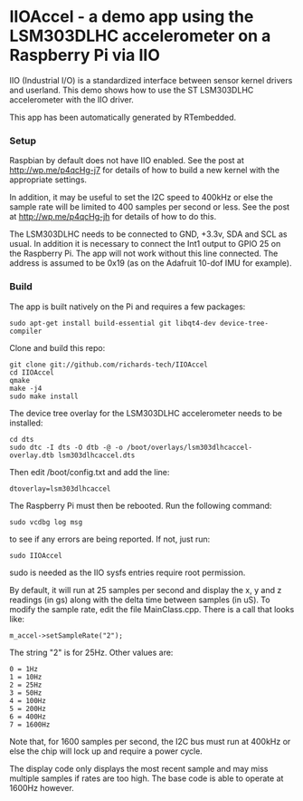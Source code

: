# IIOAccel - a demo app using the LSM303DLHC accelerometer on a Raspberry Pi via IIO

IIO (Industrial I/O) is a standardized interface between sensor kernel drivers and userland. This demo shows how to use the ST LSM303DLHC accelerometer with the IIO driver.

This app has been automatically generated by RTembedded.

### Setup

Raspbian by default does not have IIO enabled. See the post at http://wp.me/p4qcHg-j7 for details of how to build a new kernel with the appropriate settings.

In addition, it may be useful to set the I2C speed to 400kHz or else the sample rate will be limited to 400 samples per second or less. See the post at http://wp.me/p4qcHg-jh for details of how to do this.

The LSM303DLHC needs to be connected to GND, +3.3v, SDA and SCL as usual. In addition it is necessary to connect the Int1 output to GPIO 25 on the Raspberry Pi. The app will not work without this line connected. The address is assumed to be 0x19 (as on the Adafruit 10-dof IMU for example).

### Build

The app is built natively on the Pi and requires a few packages:

    sudo apt-get install build-essential git libqt4-dev device-tree-compiler
    
Clone and build this repo:

    git clone git://github.com/richards-tech/IIOAccel
    cd IIOAccel
    qmake
    make -j4
    sudo make install
    
The device tree overlay for the LSM303DLHC accelerometer needs to be installed:

    cd dts
    sudo dtc -I dts -O dtb -@ -o /boot/overlays/lsm303dlhcaccel-overlay.dtb lsm303dlhcaccel.dts
    
Then edit /boot/config.txt and add the line:

    dtoverlay=lsm303dlhcaccel
    
The Raspberry Pi must then be rebooted. Run the following command:

    sudo vcdbg log msg
    
to see if any errors are being reported. If not, just run:

    sudo IIOAccel
    
sudo is needed as the IIO sysfs entries require root permission.
    
By default, it will run at 25 samples per second and display the x, y and z readings (in gs) along with the delta time between samples (in uS). To modify the sample rate, edit the file MainClass.cpp. There is a call that looks like:

    m_accel->setSampleRate("2");
    
 The string "2" is for 25Hz. Other values are:
 
    0 = 1Hz
    1 = 10Hz
    2 = 25Hz
    3 = 50Hz
    4 = 100Hz
    5 = 200Hz
    6 = 400Hz
    7 = 1600Hz
    
Note that, for 1600 samples per second, the I2C bus must run at 400kHz or else the chip will lock up and require a power cycle.

The display code only displays the most recent sample and may miss multiple samples if rates are too high. The base code is able to operate at 1600Hz however.
    
 
